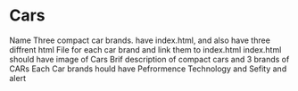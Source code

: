 # Cars

Name Three compact car brands.
have index.html, and also have three diffrent html File for each car brand and link them to index.html
index.html should have image of Cars Brif description of compact cars and 3 brands of CARs
Each Car brands hould have Pefrormence Technology and Sefity and alert 